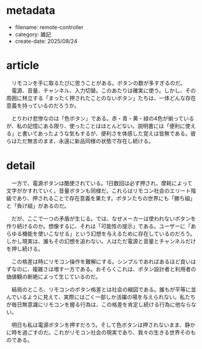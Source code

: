 # metadata
* filename: remote-controller
* category: 雑記
* create-date: 2025/08/24

# article

　リモコンを手に取るたびに思うことがある。ボタンの数が多すぎるのだ。
　電源、音量、チャンネル、入力切替。このあたりは確実に使う。しかし、その周囲に林立する「まったく押されたことのないボタン」たちは、一体どんな存在意義を持っているのだろうか。

　とりわけ悲惨なのは「色ボタン」である。赤・青・黄・緑の4色が揃っているが、私の記憶にある限り、使ったことはほとんどない。説明書には「便利に使える」と書いてあったような気もするが、便利さを体感した覚えは皆無である。彼らはただ無言のまま、永遠に新品同様の状態で存在し続ける。

# detail

　一方で、電源ボタンは酷使されている。1日数回は必ず押され、摩耗によって文字がかすれていく。音量ボタンも同様だ。これらはリモコン社会のエリート階級であり、押されることで存在意義を果たす。ボタンたちの世界にも「勝ち組」と「負け組」があるのだ。

　だが、ここで一つの矛盾が生じる。では、なぜメーカーは使われないボタンを作り続けるのか。想像するに、それは「可能性の提示」である。ユーザーに「あらゆる機能を使いこなせる」という幻想を与えるために存在しているのだろう。しかし現実は、誰もその幻想を追わない。人はただ電源と音量とチャンネルだけを押し続ける。

　この格差は時にリモコン操作を難解にする。シンプルであればあるほど良いはずなのに、複雑さは増す一方である。おそらくこれは、ボタン設計者と利用者の価値観の断絶によって生じているのだ。

　結局のところ、リモコンのボタン格差とは社会の縮図である。誰もが平等に並んでいるように見えて、実際にはごく一部しか活躍の場を与えられない。私たちが毎日無意識にリモコンを握る行為は、この格差を肯定し続ける行為に他ならない。

　明日も私は電源ボタンを押すだろう。そして色ボタンは押されないまま、静かに時を過ごすのだ。これがリモコン社会の現実であり、我々の生きる世界そのものである。
